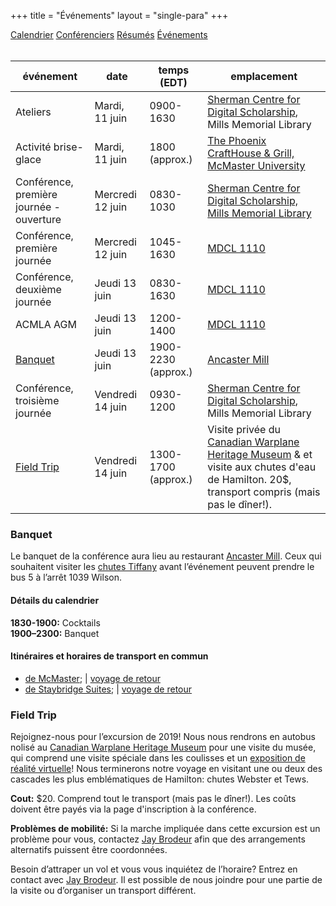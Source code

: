 +++
title = "Événements"
layout = "single-para"
+++

<div class="program expanded button-group">
  <a href="../schedule" class="button">Calendrier</a>
  <a href="../speakers" class="button">Conférenciers</a>
  <a href="../abstracts" class="button">Résumés</a>
  <a href="../events" class="button active">Événements</a>
</div>
<br />

| événement | date | temps (EDT) | emplacement |
|------|-------|-------|-------|
|Ateliers|Mardi, 11 juin|0900-1630|[Sherman Centre for Digital Scholarship](https://scds.ca/), Mills Memorial Library |
|Activité brise-glace|Mardi, 11 juin|1800 (approx.)|[The Phoenix CraftHouse & Grill, McMaster University](https://www.phoenixmcmaster.com/)|
|Conférence, première journée - ouverture|Mercredi 12 juin|0830-1030|[Sherman Centre for Digital Scholarship, Mills Memorial Library](https://goo.gl/maps/GxozpNKJKow)|
|Conférence, première journée|Mercredi 12 juin|1045-1630|[MDCL 1110](https://goo.gl/maps/5gCfojEqTrF2)|
|Conférence, deuxième journée|Jeudi 13 juin|0830-1630|[MDCL 1110](https://goo.gl/maps/5gCfojEqTrF2)|
|ACMLA AGM|Jeudi 13 juin|1200-1400|[MDCL 1110](https://goo.gl/maps/5gCfojEqTrF2)|
|[Banquet](#Banquet)|Jeudi 13 juin|1900-2230 (approx.)|[Ancaster Mill](https://goo.gl/maps/jLZvRUAbPxy)|
|Conférence, troisième journée|Vendredi 14 juin|0930-1200|[Sherman Centre for Digital Scholarship](https://scds.ca/), Mills Memorial Library|
|[Field Trip](#field-trip)|Vendredi 14 juin|1300-1700 (approx.)|Visite privée du [Canadian Warplane Heritage Museum](https://www.warplane.com/) & et visite aux chutes d'eau de Hamilton. 20$, transport compris (mais pas le dîner!).|

### <a name="Banquet"></a>Banquet
Le banquet de la conférence aura lieu au restaurant [Ancaster Mill](https://goo.gl/maps/jLZvRUAbPxy). Ceux qui souhaitent visiter les [chutes Tiffany](https://tourismhamilton.com/hamilton-waterfalls/tiffany-falls) avant l’événement peuvent prendre le bus 5 à l’arrêt 1039 Wilson.

#### Détails du calendrier
**1830-1900:** Cocktails  
**1900–2300:** Banquet  

#### Itinéraires et horaires de transport en commun
- [de McMaster](https://goo.gl/yMfbG6); | [voyage de retour](https://goo.gl/hb8Umy)
- [de Staybridge Suites](https://goo.gl/gYrZB6); | [voyage de retour](https://goo.gl/8vVHpX)

### <a name="field-trip"></a>Field Trip
Rejoignez-nous pour l’excursion de 2019! Nous nous rendrons en autobus nolisé au [Canadian Warplane Heritage Museum](https://www.warplane.com/) pour une visite du musée, qui comprend une visite spéciale dans les coulisses et un [exposition de réalité virtuelle](https://www.warplane.com/events/upcoming-events/event-details.aspx?eventId=133)! Nous terminerons notre voyage en visitant une ou deux des cascades les plus emblématiques de Hamilton: chutes Webster et Tews.

**Cout:** $20. Comprend tout le transport (mais pas le dîner!). Les coûts doivent être payés via la page d'inscription à la conférence.

**Problèmes de mobilité:** Si la marche impliquée dans cette excursion est un problème pour vous, contactez [Jay Brodeur](mailto:brodeujj@mcmaster.ca) afin que des arrangements alternatifs puissent être coordonnées.

Besoin d’attraper un vol et vous vous inquiétez de l’horaire? Entrez en contact avec [Jay Brodeur](mailto:brodeujj@mcmaster.ca). Il est possible de nous joindre pour une partie de la visite ou d’organiser un transport différent. 


<!--

Format example from last year:

| événement | date | temps (PDT) | emplacement|
|------|-------|-------|-------|
|Ateliers|Mardi 20 juin|0900-1600|[SFU Vancouver Harbour Centre](http://www.sfu.ca/campuses/vancouver.html) - Salle informatique 1350|
|Activité brise-glace|Mardi 20 juin|1800 (approx.)|[TAPshack - Coal Harbour, 1199 W Cordova St](http://tapshack.ca/menu.html)|
|Conférence, première journée|Mercredi 21 juin|0830-1600|[SFU Vancouver](http://www.sfu.ca/campuses/vancouver.html) - 1400-1420 Segal Centre|
|Conférence, deuxième journée|Jeudi 22 juin|0830-1630|[SFU Vancouver](http://www.sfu.ca/campuses/vancouver.html) - 1400-1420 Segal Centre|
|Assemblée générale annuelle de l’ACACC|Jeudi 22 juin|1200-1400|[SFU Vancouver](http://www.sfu.ca/campuses/vancouver.html) - 1400-1420 Segal Centre|
|[Banquet](#Banquet)|Jeudi 22 juin|1900-2215 (approx.)|[SFU Burnaby](http://www.sfu.ca/campuses/burnaby.html)|
|Conférence, troisième journée|Vendredi 23 juin|0930-1200|[SFU Vancouver](http://www.sfu.ca/campuses/vancouver.html) - 1700 Labatt Hall|
|Excursion|Vendredi 23 juin|1330-1545 (approx.)|Private boat tour of False Creek with drop off at Granville Island Public Market for lunch. Tour of the [City of Vancouver Archives](http://vancouver.ca/your-government/city-of-vancouver-archives.aspx) and a visit to the [Museum of Vancouver](http://www.museumofvancouver.ca/). Cost: $21.75, including all transportation (but not lunch!).|

### <a name="Banquet"></a>Banquet

**1815:** Chartered bus to banquet leaves Harbour Centre to take us to SFU's Diamond Alumni Club at the top of Burnaby Mountain
**1900–2215:** Banquet
**2215:** Chartered bus back to Harbour Centre leaves banquet

### Excursion

** Détails: ** Excursion en bateau de False Creek, dîner au marché public de Granville Island et visite en coulisses des Archives de la ville de Vancouver.

Rejoignez-nous pour l’excursion de 2017! Nous commencerons avec notre propre tour en bateau privé de False Creek sur un [Vancouver Aquabus]](http://theaquabus.com/) agréé, qui nous emmènera au [marché public de Granville Island](http://granvilleisland.com/public-market) pour le dîner (achetez le vôtre).

Après le dîner à Granville Island, nous allons faire une promenade de 20 minutes le long de la digue aux [Archives de la ville de Vancouver](http://vancouver.ca/your-government/city-of-vancouver-archives.aspx) pour une tournée en coulisses. Les Archives ont une vaste collection de plans de Vancouver, des [plans d'architecture et des plans d'assurance incendie](https://www.flickr.com/photos/vancouver-archives/sets/72157666436867171). Ils ont aussi complété un certain nombre de [grands projets de numérisation](http://www.vancouverarchives.ca/tags/maps/) axés sur ce contenu au cours des dernières années.

Nous allons ensuite faire une courte promenade pour prendre un bus rapide en direction de SFU Vancouver, pour une arrivée de 15h45.

Coût: 11 $. Comprend tout le transport (mais pas le dîner!)

** Problèmes de mobilité: ** Si la marche impliquée dans cette excursion est un problème pour vous, contactez [Julie Jones](mailto: jsj7@sfu.ca) afin que des arrangements alternatifs puissent être coordonnées. 

Besoin d'attraper un vol et vous vous inquiétez de l’horaire? Entrez en contact avec [Julie Jones](mailto: jsj7@sfu.ca). Il est possible de nous joindre pour une partie de la visite ou d’organiser un transport différent.
-->